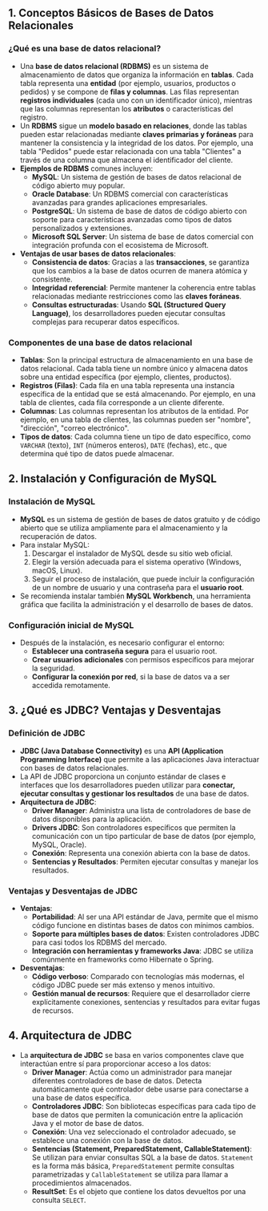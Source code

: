 ## 1. Conceptos Básicos de Bases de Datos Relacionales

### ¿Qué es una base de datos relacional?
- Una **base de datos relacional (RDBMS)** es un sistema de almacenamiento de datos que organiza la información en **tablas**. Cada tabla representa una **entidad** (por ejemplo, usuarios, productos o pedidos) y se compone de **filas y columnas**. Las filas representan **registros individuales** (cada uno con un identificador único), mientras que las columnas representan los **atributos** o características del registro.
- Un **RDBMS** sigue un **modelo basado en relaciones**, donde las tablas pueden estar relacionadas mediante **claves primarias y foráneas** para mantener la consistencia y la integridad de los datos. Por ejemplo, una tabla "Pedidos" puede estar relacionada con una tabla "Clientes" a través de una columna que almacena el identificador del cliente.
- **Ejemplos de RDBMS** comunes incluyen:
    - **MySQL**: Un sistema de gestión de bases de datos relacional de código abierto muy popular.
    - **Oracle Database**: Un RDBMS comercial con características avanzadas para grandes aplicaciones empresariales.
    - **PostgreSQL**: Un sistema de base de datos de código abierto con soporte para características avanzadas como tipos de datos personalizados y extensiones.
    - **Microsoft SQL Server**: Un sistema de base de datos comercial con integración profunda con el ecosistema de Microsoft.
- **Ventajas de usar bases de datos relacionales**:
    - **Consistencia de datos**: Gracias a las **transacciones**, se garantiza que los cambios a la base de datos ocurren de manera atómica y consistente.
    - **Integridad referencial**: Permite mantener la coherencia entre tablas relacionadas mediante restricciones como las **claves foráneas**.
    - **Consultas estructuradas**: Usando **SQL (Structured Query Language)**, los desarrolladores pueden ejecutar consultas complejas para recuperar datos específicos.

### Componentes de una base de datos relacional
- **Tablas**: Son la principal estructura de almacenamiento en una base de datos relacional. Cada tabla tiene un nombre único y almacena datos sobre una entidad específica (por ejemplo, clientes, productos).
- **Registros (Filas)**: Cada fila en una tabla representa una instancia específica de la entidad que se está almacenando. Por ejemplo, en una tabla de clientes, cada fila corresponde a un cliente diferente.
- **Columnas**: Las columnas representan los atributos de la entidad. Por ejemplo, en una tabla de clientes, las columnas pueden ser "nombre", "dirección", "correo electrónico".
- **Tipos de datos**: Cada columna tiene un tipo de dato específico, como `VARCHAR` (texto), `INT` (números enteros), `DATE` (fechas), etc., que determina qué tipo de datos puede almacenar.

## 2. Instalación y Configuración de MySQL

### Instalación de MySQL
- **MySQL** es un sistema de gestión de bases de datos gratuito y de código abierto que se utiliza ampliamente para el almacenamiento y la recuperación de datos.
- Para instalar MySQL:
    1. Descargar el instalador de MySQL desde su sitio web oficial.
    2. Elegir la versión adecuada para el sistema operativo (Windows, macOS, Linux).
    3. Seguir el proceso de instalación, que puede incluir la configuración de un nombre de usuario y una contraseña para el **usuario root**.
- Se recomienda instalar también **MySQL Workbench**, una herramienta gráfica que facilita la administración y el desarrollo de bases de datos.

### Configuración inicial de MySQL
- Después de la instalación, es necesario configurar el entorno:
    - **Establecer una contraseña segura** para el usuario root.
    - **Crear usuarios adicionales** con permisos específicos para mejorar la seguridad.
    - **Configurar la conexión por red**, si la base de datos va a ser accedida remotamente.

## 3. ¿Qué es JDBC? Ventajas y Desventajas

### Definición de JDBC
- **JDBC (Java Database Connectivity)** es una **API (Application Programming Interface)** que permite a las aplicaciones Java interactuar con bases de datos relacionales.
- La API de JDBC proporciona un conjunto estándar de clases e interfaces que los desarrolladores pueden utilizar para **conectar, ejecutar consultas y gestionar los resultados** de una base de datos.
- **Arquitectura de JDBC**:
    - **Driver Manager**: Administra una lista de controladores de base de datos disponibles para la aplicación.
    - **Drivers JDBC**: Son controladores específicos que permiten la comunicación con un tipo particular de base de datos (por ejemplo, MySQL, Oracle).
    - **Conexión**: Representa una conexión abierta con la base de datos.
    - **Sentencias y Resultados**: Permiten ejecutar consultas y manejar los resultados.

### Ventajas y Desventajas de JDBC
- **Ventajas**:
    - **Portabilidad**: Al ser una API estándar de Java, permite que el mismo código funcione en distintas bases de datos con mínimos cambios.
    - **Soporte para múltiples bases de datos**: Existen controladores JDBC para casi todos los RDBMS del mercado.
    - **Integración con herramientas y frameworks Java**: JDBC se utiliza comúnmente en frameworks como Hibernate o Spring.
- **Desventajas**:
    - **Código verboso**: Comparado con tecnologías más modernas, el código JDBC puede ser más extenso y menos intuitivo.
    - **Gestión manual de recursos**: Requiere que el desarrollador cierre explícitamente conexiones, sentencias y resultados para evitar fugas de recursos.

## 4. Arquitectura de JDBC
- La **arquitectura de JDBC** se basa en varios componentes clave que interactúan entre sí para proporcionar acceso a los datos:
    - **Driver Manager**: Actúa como un administrador para manejar diferentes controladores de base de datos. Detecta automáticamente qué controlador debe usarse para conectarse a una base de datos específica.
    - **Controladores JDBC**: Son bibliotecas específicas para cada tipo de base de datos que permiten la comunicación entre la aplicación Java y el motor de base de datos.
    - **Conexión**: Una vez seleccionado el controlador adecuado, se establece una conexión con la base de datos.
    - **Sentencias (Statement, PreparedStatement, CallableStatement)**: Se utilizan para enviar consultas SQL a la base de datos. `Statement` es la forma más básica, `PreparedStatement` permite consultas parametrizadas y `CallableStatement` se utiliza para llamar a procedimientos almacenados.
    - **ResultSet**: Es el objeto que contiene los datos devueltos por una consulta `SELECT`.